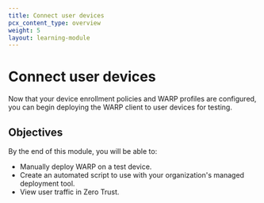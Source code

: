 ```yaml
---
title: Connect user devices
pcx_content_type: overview
weight: 5
layout: learning-module
---
```


# Connect user devices

Now that your device enrollment policies and WARP profiles are configured, you can begin deploying the WARP client to user devices for testing.

## Objectives

By the end of this module, you will be able to:

- Manually deploy WARP on a test device.
- Create an automated script to use with your organization's managed deployment tool.
- View user traffic in Zero Trust.
